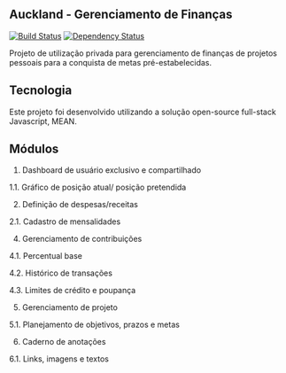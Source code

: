 ## Auckland - Gerenciamento de Finanças
[![Build Status](https://travis-ci.org/RaphaelFuzaite/Fuzaite.Auckland.svg?branch=master)](https://travis-ci.org/RaphaelFuzaite/Fuzaite.Auckland)
[![Dependency Status](https://david-dm.org/RaphaelFuzaite/Fuzaite.Auckland.svg)](https://david-dm.org/RaphaelFuzaite/Fuzaite.Auckland)

Projeto de utilização privada para gerenciamento de finanças de projetos pessoais para a conquista de metas pré-estabelecidas.

## Tecnologia
Este projeto foi desenvolvido utilizando a solução open-source full-stack Javascript, MEAN.

## Módulos
1. Dashboard de usuário exclusivo e compartilhado

1.1. Gráfico de posição atual/ posição pretendida

2. Definição de despesas/receitas

2.1. Cadastro de mensalidades

4. Gerenciamento de contribuições

4.1. Percentual base

4.2. Histórico de transações

4.3. Limites de crédito e poupança

5. Gerenciamento de projeto

5.1. Planejamento de objetivos, prazos e metas

6. Caderno de anotações

6.1. Links, imagens e textos